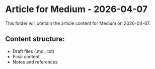 # Article for Medium - 2026-04-07

This folder will contain the article content for Medium on 2026-04-07.

## Content structure:
- Draft files (.md, .txt)
- Final content
- Notes and references
